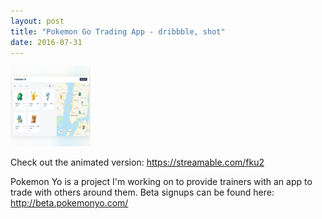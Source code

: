 ```yaml
---
layout: post
title: "Pokemon Go Trading App - dribbble, shot"
date: 2016-07-31
---
```


<img src="/assets/trade.png" width="128" height="128">



Check out the animated version: https://streamable.com/fku2


Pokemon Yo is a project I'm working on to provide trainers with an app to trade with others around them.
Beta signups can be found here: http://beta.pokemonyo.com/


